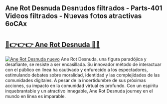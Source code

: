 ## Ane Rot Desnuda D𝚎sn𝚞dos filtr𝚊dos - Parts-401 Vid𝚎os filtr𝚊dos - N𝚞evas f𝚘tos atr𝚊ctivas 6oCAx

# <h2><a href="http://mbbshjb.tromn.icu/?c=Ane+Rot+Desnuda">🔗👉👉👉 Ane Rot Desnuda 🔗🔗</a></h2>

[![Ane Rot Desnuda nuevo](https://i.imgur.com/pEAQMta.gif)](http://mbbshjb.tromn.icu/?c=Ane+Rot+Desnuda)
Ane Rot Desnuda, una figura paradójica y desafiante, se resiste a ser encasillada. Su innovador método de interactuar con el público en línea ha cautivado y enfurecido a los espectadores, estimulando debates sobre moralidad, identidad y las complejidades de las comunidades digitales. A pesar de la incertidumbre de sus próximas acciones, su impacto en la comunidad virtual es profundo. Con un espíritu inquebrantable y un atractivo innegable, Ane Rot Desnuda journey en el mundo en línea es imparable.
